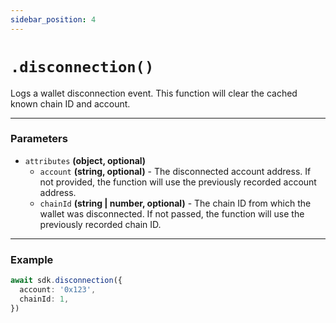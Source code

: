 ```yaml
---
sidebar_position: 4
---
```


# `.disconnection()`

Logs a wallet disconnection event. This function will clear the cached known chain ID and account.

---

### Parameters

- `attributes` **(object, optional)**
  - `account` **(string, optional)** - The disconnected account address. If not provided, the function will use the previously recorded account address.
  - `chainId` **(string | number, optional)** - The chain ID from which the wallet was disconnected. If not passed, the function will use the previously recorded chain ID.

---

### Example

```ts
await sdk.disconnection({
  account: '0x123',
  chainId: 1,
})
```
